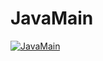 # JavaMain
[![JavaMain](https://img.youtube.com/vi/SBd94e-EIdk&t/0.jpg)](https://www.youtube.com/watch?v=SBd94e-EIdk&t)
